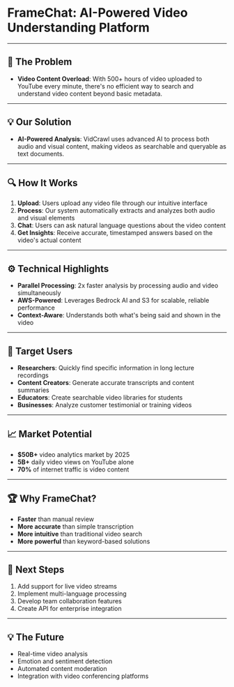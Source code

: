 
# FrameChat: AI-Powered Video Understanding Platform

---

## 🎯 The Problem

- **Video Content Overload**: With 500+ hours of video uploaded to YouTube every minute, there's no efficient way to search and understand video content beyond basic metadata.

---

## 💡 Our Solution

- **AI-Powered Analysis**: VidCrawl uses advanced AI to process both audio and visual content, making videos as searchable and queryable as text documents.

---

## 🔍 How It Works

1. **Upload**: Users upload any video file through our intuitive interface
2. **Process**: Our system automatically extracts and analyzes both audio and visual elements
3. **Chat**: Users can ask natural language questions about the video content
4. **Get Insights**: Receive accurate, timestamped answers based on the video's actual content

---

## ⚙️ Technical Highlights

- **Parallel Processing**: 2x faster analysis by processing audio and video simultaneously
- **AWS-Powered**: Leverages Bedrock AI and S3 for scalable, reliable performance
- **Context-Aware**: Understands both what's being said and shown in the video

---

## 🎯 Target Users

- **Researchers**: Quickly find specific information in long lecture recordings
- **Content Creators**: Generate accurate transcripts and content summaries
- **Educators**: Create searchable video libraries for students
- **Businesses**: Analyze customer testimonial or training videos

---

## 📈 Market Potential

- **$50B+** video analytics market by 2025
- **5B+** daily video views on YouTube alone
- **70%** of internet traffic is video content

---

## 🏆 Why FrameChat?

- **Faster** than manual review
- **More accurate** than simple transcription
- **More intuitive** than traditional video search
- **More powerful** than keyword-based solutions

---

## 🚀 Next Steps

1. Add support for live video streams
2. Implement multi-language processing
3. Develop team collaboration features
4. Create API for enterprise integration

---

## 💡 The Future

- Real-time video analysis
- Emotion and sentiment detection
- Automated content moderation
- Integration with video conferencing platforms

